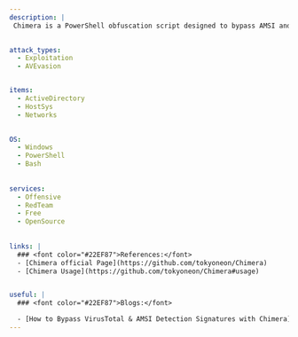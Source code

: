```yaml
---
description: |
 Chimera is a PowerShell obfuscation script designed to bypass AMSI and commercial antivirus solutions. Chimera is a (shiny and very hack-ish) PowerShell obfuscation script designed to bypass AMSI and antivirus solutions. It digests malicious PS1's known to trigger AV and uses string substitution and variable concatenation to evade common detection signatures.

 
attack_types:
  - Exploitation
  - AVEvasion


items:
  - ActiveDirectory
  - HostSys
  - Networks

  
OS:
  - Windows
  - PowerShell
  - Bash
  
  
services:
  - Offensive
  - RedTeam
  - Free
  - OpenSource
  
  
links: |
  ### <font color="#22EF87">References:</font>
  - [Chimera official Page](https://github.com/tokyoneon/Chimera)
  - [Chimera Usage](https://github.com/tokyoneon/Chimera#usage)


useful: |
  ### <font color="#22EF87">Blogs:</font>

  - [How to Bypass VirusTotal & AMSI Detection Signatures with Chimera](https://null-byte.wonderhowto.com/how-to/hacking-windows-10-bypass-virustotal-amsi-detection-signatures-with-chimera-0333967/)
---
```



